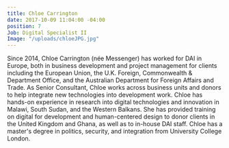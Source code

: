 ```yaml
---
title: Chloe Carrington
date: 2017-10-09 11:04:00 -04:00
position: 7
Job: Digital Specialist II
Image: "/uploads/chloeJPG.jpg"
---
```


Since 2014, Chloe Carrington (née Messenger) has worked for DAI in Europe, both in business development and project management for clients including the European Union, the U.K. Foreign, Commonwealth & Department Office, and the Australian Department for Foreign Affairs and Trade. As Senior Consultant, Chloe works across business units and donors to help integrate new technologies into development work. Chloe has hands-on experience in research into digital technologies and innovation in Malawi, South Sudan, and the Western Balkans. She has provided training on digital for development and human-centered design to donor clients in the United Kingdom and Ghana, as well as to in-house DAI staff. Chloe has a master's degree in politics, security, and integration from University College London.